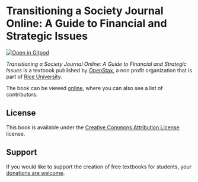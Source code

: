 # Transitioning a Society Journal Online: A Guide to Financial and Strategic Issues

[![Open in Gitpod](https://gitpod.io/button/open-in-gitpod.svg)](https://gitpod.io/from-referrer/)

_Transitioning a Society Journal Online: A Guide to Financial and Strategic Issues_ is a textbook published by [OpenStax](https://openstax.org/), a non profit organization that is part of [Rice University](https://www.rice.edu/).

The book can be viewed [online](https://github.com/cnx-user-books/cnxbook-transitioning-a-society-journal-online-a-guide-to-financial-and-strategic-issues/releases/latest), where you can also see a list of contributors.

## License
This book is available under the [Creative Commons Attribution License](./LICENSE) license.

## Support
If you would like to support the creation of free textbooks for students, your [donations are welcome](https://riceconnect.rice.edu/donation/support-openstax-banner).
